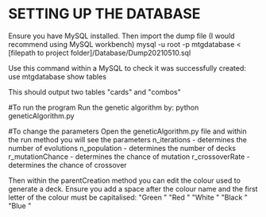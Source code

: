 # SETTING UP THE DATABASE
Ensure you have MySQL installed.
Then import the dump file (I would recommend using MySQL workbench)
mysql -u root -p mtgdatabase < [filepath to project folder]/Database/Dump20210510.sql

Use this command within a MySQL to check it was successfully created:
use mtgdatabase
show tables

This should output two tables "cards" and "combos"

#To run the program
Run the genetic algorithm by:
python geneticAlgorithm.py

#To change the parameters
Open the geneticAlgorithm.py file and within the run method you will see the parameters
n_iterations - determines the number of evolutions
n_population - determines the number of decks
r_mutationChance - determines the chance of mutation
r_crossoverRate - determines the chance of crossover

Then within the parentCreation method you can edit the colour used to generate a deck.
Ensure you add a space after the colour name and the first letter of the colour must be capitalised:
"Green "
"Red "
"White "
"Black "
"Blue "